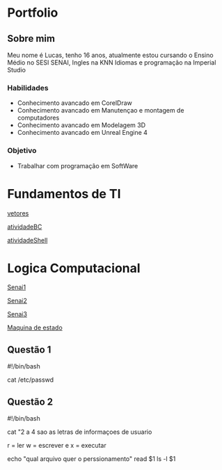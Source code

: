 # Portfolio

## Sobre mim
Meu nome é Lucas, tenho 16 anos, atualmente estou cursando o Ensino Médio no SESI SENAI, Ingles na KNN Idiomas e
programação na Imperial Studio

### Habilidades
- Conhecimento avancado em CorelDraw
- Conhecimento avancado em Manutençao e montagem de computadores
- Conhecimento avancado em Modelagem 3D
- Conhecimento avancado em Unreal Engine 4

### Objetivo
- Trabalhar com programação em SoftWare

# Fundamentos de TI

[ vetores ](FundamentosTI/atividades/vetores)

[ atividadeBC ](FundamentosTI/atividades/atividadeBC)

[ atividadeShell ](FundamentosTI/atividades/atividadeShell)

# Logica Computacional

[ Senai1 ](Logica_Computacional/Senai1.java)

[ Senai2 ](Logica_Computacional/Senai2.java)

[ Senai3 ](Logica_Computacional/Senai3.java)

[ Maquina de estado ](Logica_Computacional/Maquina_de_Estado.txt)

## Questão 1

#!/bin/bash

cat /etc/passwd



## Questão 2

#!/bin/bash

cat "2 a 4 sao as letras de informaçoes de usuario

r = ler w = escrever e x = executar

echo "qual arquivo quer o perssionamento"
read $1
ls -l $1


